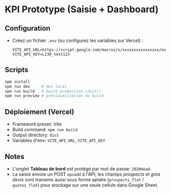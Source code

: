 # KPI Prototype (Saisie + Dashboard)

## Configuration
- Créez un fichier `.env` (ou configurez les variables sur Vercel) :
  ```env
  VITE_API_URL=https://script.google.com/macros/s/xxxxxxxxxxxxxxxx/exec
  VITE_API_KEY=L230_test123
  ```

## Scripts
```bash
npm install
npm run dev     # dev local
npm run build   # build production (dist/)
npm run preview # prévisualisation du build
```

## Déploiement (Vercel)
- Framework preset: Vite
- Build command: `npm run build`
- Output directory: `dist`
- Variables d'env: `VITE_API_URL`, `VITE_API_KEY`

## Notes
- L'onglet **Tableau de bord** est protégé par mot de passe: `2020Head`.
- La saisie envoie un POST `op=add` à l'API; les champs *prospects* et *gros devis* sont transmis aussi sous forme aplatie (`prospects_flat` / `quotes_flat`) pour stockage sur une seule cellule dans Google Sheet.